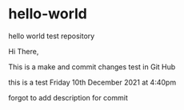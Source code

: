 # hello-world
hello world test repository


Hi There,


This is a make and commit changes test in Git Hub

this is a test  Friday 10th December 2021 at 4:40pm

forgot to add description for commit
